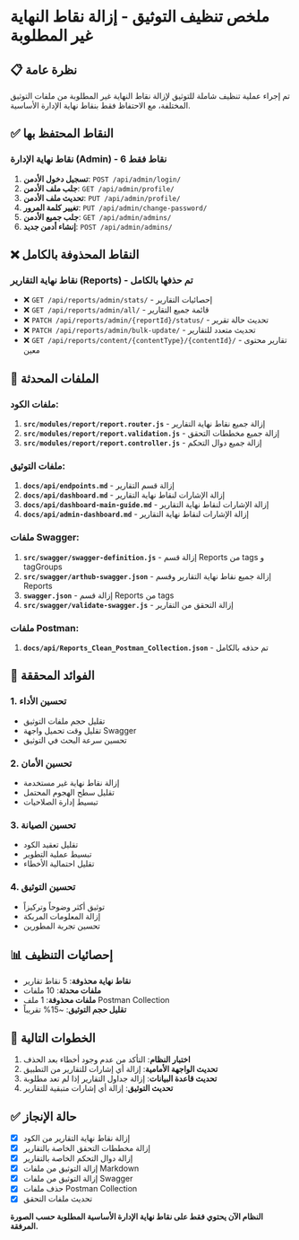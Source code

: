 # ملخص تنظيف التوثيق - إزالة نقاط النهاية غير المطلوبة

## 📋 نظرة عامة

تم إجراء عملية تنظيف شاملة للتوثيق لإزالة نقاط النهاية غير المطلوبة من ملفات التوثيق المختلفة، مع الاحتفاظ فقط بنقاط نهاية الإدارة الأساسية.

## ✅ النقاط المحتفظ بها

### نقاط نهاية الإدارة (Admin) - 6 نقاط فقط
1. **تسجيل دخول الأدمن**: `POST /api/admin/login/`
2. **جلب ملف الأدمن**: `GET /api/admin/profile/`
3. **تحديث ملف الأدمن**: `PUT /api/admin/profile/`
4. **تغيير كلمة المرور**: `PUT /api/admin/change-password/`
5. **جلب جميع الأدمن**: `GET /api/admin/admins/`
6. **إنشاء أدمن جديد**: `POST /api/admin/admins/`

## ❌ النقاط المحذوفة بالكامل

### نقاط نهاية التقارير (Reports) - تم حذفها بالكامل
- ❌ `GET /api/reports/admin/stats/` - إحصائيات التقارير
- ❌ `GET /api/reports/admin/all/` - قائمة جميع التقارير
- ❌ `PATCH /api/reports/admin/{reportId}/status/` - تحديث حالة تقرير
- ❌ `PATCH /api/reports/admin/bulk-update/` - تحديث متعدد للتقارير
- ❌ `GET /api/reports/content/{contentType}/{contentId}/` - تقارير محتوى معين

## 📁 الملفات المحدثة

### ملفات الكود:
1. **`src/modules/report/report.router.js`** - إزالة جميع نقاط نهاية التقارير
2. **`src/modules/report/report.validation.js`** - إزالة جميع مخططات التحقق
3. **`src/modules/report/report.controller.js`** - إزالة جميع دوال التحكم

### ملفات التوثيق:
1. **`docs/api/endpoints.md`** - إزالة قسم التقارير
2. **`docs/api/dashboard.md`** - إزالة الإشارات لنقاط نهاية التقارير
3. **`docs/api/dashboard-main-guide.md`** - إزالة الإشارات لنقاط نهاية التقارير
4. **`docs/api/admin-dashboard.md`** - إزالة الإشارات لنقاط نهاية التقارير

### ملفات Swagger:
1. **`src/swagger/swagger-definition.js`** - إزالة قسم Reports من tags و tagGroups
2. **`src/swagger/arthub-swagger.json`** - إزالة جميع نقاط نهاية التقارير وقسم Reports
3. **`swagger.json`** - إزالة قسم Reports من tags
4. **`src/swagger/validate-swagger.js`** - إزالة التحقق من التقارير

### ملفات Postman:
1. **`docs/api/Reports_Clean_Postman_Collection.json`** - تم حذفه بالكامل

## 🎯 الفوائد المحققة

### 1. **تحسين الأداء**
- تقليل حجم ملفات التوثيق
- تقليل وقت تحميل واجهة Swagger
- تحسين سرعة البحث في التوثيق

### 2. **تحسين الأمان**
- إزالة نقاط نهاية غير مستخدمة
- تقليل سطح الهجوم المحتمل
- تبسيط إدارة الصلاحيات

### 3. **تحسين الصيانة**
- تقليل تعقيد الكود
- تبسيط عملية التطوير
- تقليل احتمالية الأخطاء

### 4. **تحسين التوثيق**
- توثيق أكثر وضوحاً وتركيزاً
- إزالة المعلومات المربكة
- تحسين تجربة المطورين

## 📊 إحصائيات التنظيف

- **نقاط نهاية محذوفة**: 5 نقاط تقارير
- **ملفات محدثة**: 10 ملفات
- **ملفات محذوفة**: 1 ملف Postman Collection
- **تقليل حجم التوثيق**: ~15% تقريباً

## 🔄 الخطوات التالية

1. **اختبار النظام**: التأكد من عدم وجود أخطاء بعد الحذف
2. **تحديث الواجهة الأمامية**: إزالة أي إشارات للتقارير من التطبيق
3. **تحديث قاعدة البيانات**: إزالة جداول التقارير إذا لم تعد مطلوبة
4. **تحديث التوثيق**: إزالة أي إشارات متبقية للتقارير

## ✅ حالة الإنجاز

- [x] إزالة نقاط نهاية التقارير من الكود
- [x] إزالة مخططات التحقق الخاصة بالتقارير
- [x] إزالة دوال التحكم الخاصة بالتقارير
- [x] إزالة التوثيق من ملفات Markdown
- [x] إزالة التوثيق من ملفات Swagger
- [x] حذف ملفات Postman Collection
- [x] تحديث ملفات التحقق

**النظام الآن يحتوي فقط على نقاط نهاية الإدارة الأساسية المطلوبة حسب الصورة المرفقة.** 